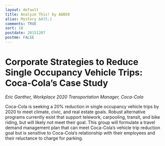 ```yaml
---
layout: default
title: Analyze This! by ADB50
alias: Mystery &#35;1
comments: TRUE
sort: 10
postdate: 20151207
postme: FALSE
---
```

# Corporate Strategies to Reduce Single Occupancy Vehicle Trips: Coca-Cola’s Case Study

*Eric Ganther, Workplace 2020 Transportation Manager, Coca-Cola*

Coca-Cola is seeking a 20% reduction in single occupancy vehicle trips by 2020 to meet climate, civic, and real estate goals.  Robust alternative programs currently exist that support telework, carpooling, transit, and bike riding, but will likely not meet their goal.  This group will formulate a travel demand management plan that can meet Coca-Cola’s vehicle trip reduction goal but is sensitive to Coca-Cola’s relationship with their employees and their reluctance to charge for parking.
